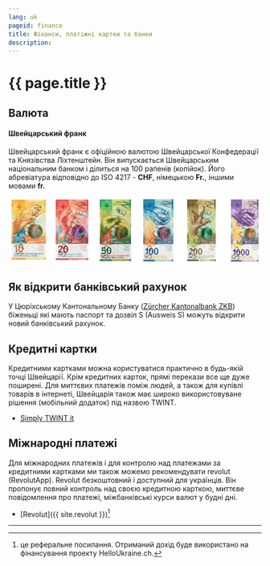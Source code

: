 ```yaml
---
lang: uk
pageid: finance
title: Фінанси, платіжні картки та банки
description: 
---
```

# {{ page.title }}

## Валюта
#### Швейцарський франк
Швейцарський франк є офіційною валютою Швейцарської Конфедерації та Князівства Ліхтенштейн. Він випускається Швейцарським національним банком і ділиться на 100 рапенів (копійок). Його абревіатура відповідно до ISO 4217 - **CHF**, німецькою **Fr.**, іншими мовами **fr.**

![Банкноти Швейцарії](/assets/img/banknoten.jpg)

## Як відкрити банківський рахунок
У Цюріхському Кантональному Банку ([Zürcher Kantonalbank ZKB](https://www.zkb.ch/de/hilfe/sc/wie-koennen-schutzbeduerftige-aus-der-ukraine-ein-konto-bei-der-.html)) біженьці які мають паспорт та дозвіл S (Ausweis S) можуть відкрити новий банківський рахунок.


## Кредитні картки
Кредитними картками можна користуватися практично в будь-якій точці Швейцарії. Крім кредитних карток, прямі перекази все ще дуже поширені. Для миттєвих платежів поміж людей, а також для купівлі товарів в інтернеті, Швейцарія також має широко використовуване рішення (мобільний додаток) під назвою TWINT.

- [Simply TWINT it](https://www.twint.ch/en/?lang=en)


## Міжнародні платежі
Для міжнародних платежів і для контролю над платежами за кредитними картками ми також можемо рекомендувати revolut (RevolutApp). Revolut безкоштовний і доступний для українців. Він пропонує повний контроль над своєю кредитною карткою, миттєве повідомлення про платежі, міжбанківські курси валют у будні дні.

- [Revolut]({{ site.revolut }})[^referal]

---
[^referal]: це реферальне посилання. Отриманий дохід буде використано на фінансування проекту HelloUkraine.ch.